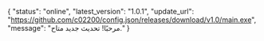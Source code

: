 {
  "status": "online",
  "latest_version": "1.0.1",
  "update_url": "https://github.com/c02200/config.json/releases/download/v1.0/main.exe",
  "message": "مرحبًا! تحديث جديد متاح."
}
